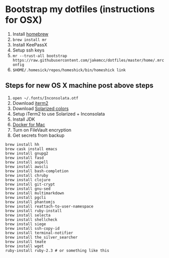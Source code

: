 # Bootstrap my dotfiles (instructions for OSX)

1. Install [homebrew](https://brew.sh/)
1. `brew install mr`
1. Install KeePassX
1. Setup ssh keys
1. `mr --trust-all bootstrap https://raw.githubusercontent.com/jakemcc/dotfiles/master/home/.mrconfig`
1. `$HOME/.homesick/repos/homeshick/bin/homeshick link`

## Steps for new OS X machine post above steps

1. `open ~/.fonts/Inconsolata.otf`
1. Download [iterm2](https://www.iterm2.com/)
1. Download [Solarized colors](http://ethanschoonover.com/solarized)
1. Setup iTerm2 to use Solarized + Inconsolata
1. Install JDK
1. [Docker for Mac](https://www.docker.com/docker-mac)
1. Turn on FileVault encryption
1. Get secrets from backup

```
brew install hh
brew cask install emacs
brew install gnupg2
brew install fasd
brew install aspell
brew install awscli
brew install bash-completion
brew install chruby
brew install clojure
brew install git-crypt
brew install gnu-sed
brew install multimarkdown
brew install pgcli
brew install phantomjs
brew install reattach-to-user-namespace
brew install ruby-install
brew install selecta
brew install shellcheck
brew install siege
brew install ssh-copy-id
brew install terminal-notifier
brew install the_silver_searcher
brew install tmate
brew install wget
ruby-install ruby-2.3 # or something like this
```



